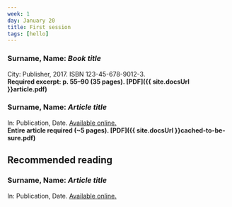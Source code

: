 ```yaml
---
week: 1
day: January 20
title: First session
tags: [hello]
---
```

### Surname, Name: _Book title_

City: Publisher, 2017\. ISBN 123-45-678-9012-3.  
**Required excerpt: p. 55–90 (35 pages). [PDF]({{ site.docsUrl }}article.pdf)**

### Surname, Name: _Article title_  

In: Publication, Date. [Available online.](http://publication.com/article_url)  
**Entire article required (~5 pages). [PDF]({{ site.docsUrl }}cached-to-be-sure.pdf)**

## Recommended reading

### Surname, Name: _Article title_  

In: Publication, Date. [Available online.](http://publication.com/article_url)  